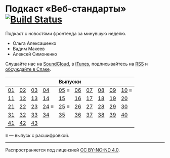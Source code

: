 # Подкаст «Веб-стандарты» [![Build Status](https://travis-ci.org/web-standards-ru/podcast.svg?branch=master)](https://travis-ci.org/web-standards-ru/podcast)

Подкаст с новостями фронтенда за минувшую неделю.

- Ольга Алексашенко
- Вадим Макеев
- Алексей Симоненко

Слушайте нас на [SoundCloud](https://soundcloud.com/web-standards), в [iTunes](https://itunes.apple.com/ru/podcast/veb-standarty/id1080500016), подписывайтесь на [RSS](http://feeds.soundcloud.com/users/soundcloud:users:202737209/sounds.rss) и [обсуждайте в Слаке](https://web-standards.slack.com/messages/podcast/).

<table>
  <thead>
    <tr>
      <th colspan="10" style="text-align: center">Выпуски</th>
    </tr>
  </thead>
  <tbody>
    <tr>
      <td><a href="episodes/episode-01.md">01</a></td>
      <td><a href="episodes/episode-02.md">02</a></td>
      <td><a href="episodes/episode-03.md">03</a></td>
      <td><a href="episodes/episode-04.md">04</a></td>
      <td><a href="episodes/episode-05.md">05</a> ≡</td>
      <td><a href="episodes/episode-06.md">06</a></td>
      <td><a href="episodes/episode-07.md">07</a></td>
      <td><a href="episodes/episode-08.md">08</a></td>
      <td><a href="episodes/episode-09.md">09</a></td>
      <td><a href="episodes/episode-10.md">10</a> ≡</td>
    </tr>
    <tr>
      <td><a href="episodes/episode-11.md">11</a></td>
      <td><a href="episodes/episode-12.md">12</a></td>
      <td><a href="episodes/episode-13.md">13</a></td>
      <td><a href="episodes/episode-14.md">14</a></td>
      <td><a href="episodes/episode-15.md">15</a></td>
      <td><a href="episodes/episode-16.md">16</a></td>
      <td><a href="episodes/episode-17.md">17</a></td>
      <td><a href="episodes/episode-18.md">18</a></td>
      <td><a href="episodes/episode-19.md">19</a></td>
      <td><a href="episodes/episode-20.md">20</a></td>
    </tr>
    <tr>
      <td><a href="episodes/episode-21.md">21</a></td>
      <td><a href="episodes/episode-22.md">22</a></td>
      <td><a href="episodes/episode-23.md">23</a></td>
      <td><a href="episodes/episode-24.md">24</a> ≡</td>
      <td><a href="episodes/episode-25.md">25</a> ≡</td>
      <td><a href="episodes/episode-26.md">26</a></td>
      <td><a href="episodes/episode-27.md">27</a></td>
      <td><a href="episodes/episode-28.md">28</a></td>
      <td><a href="episodes/episode-29.md">29</a></td>
      <td><a href="episodes/episode-30.md">30</a></td>
    </tr>
    <tr>
      <td><a href="episodes/episode-31.md">31</a></td>
      <td><a href="episodes/episode-32.md">32</a></td>
      <td><a href="episodes/episode-33.md">33</a></td>
      <td><a href="episodes/episode-34.md">34</a></td>
      <td><a href="episodes/episode-35.md">35</a></td>
      <td><a href="episodes/episode-36.md">36</a></td>
      <td><a href="episodes/episode-37.md">37</a></td>
      <td><a href="episodes/episode-38.md">38</a></td>
      <td><a href="episodes/episode-39.md">39</a></td>
      <td><a href="episodes/episode-40.md">40</a></td>
    </tr>
    <tr>
      <td><a href="episodes/episode-41.md">41</a></td>
      <td><a href="episodes/episode-42.md">42</a></td>
      <td><a href="episodes/episode-43.md">43</a></td>
      <td></td>
      <td></td>
      <td></td>
      <td></td>
      <td></td>
      <td></td>
      <td></td>
    </tr>
  </tbody>
</table>

≡ — выпуск с расшифровкой.

---
Распространяется под лицензией [СС BY-NC-ND 4.0](LICENSE.md).
